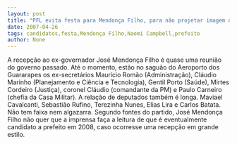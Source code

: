 ```yaml
---
layout: post
title: "PFL evita festa para Mendonça Filho, para não projetar imagem de candidato a prefeito em 2008"
date: 2007-04-26
tags: candidatos,festa,Mendonça Filho,Naomi Campbell,prefeito
author: None
---
```

A recepção ao ex-governador José Mendonça Filho é quase uma reunião do governo passado. 
Até o momento, estão no saguão do Aeroporto dos Guararapes os ex-secretários Maurício Romão (Administração), Cláudio Marinho (Planejamento e Ciência e Tecnologia), Gentil Porto (Saúde), Mirtes Cordeiro (Justiça), coronel Cláudio (comandante da PM) e Paulo Carneiro (chefia da Casa Militar).
A relação de deputados também é longa. Maviael Cavalcanti, Sebastião Rufino, Terezinha Nunes, Elias Lira e Carlos Batata.
Não tem faixa nem algazarra. Segundo fontes do partido, José Mendonça Filho não quer que a imprensa faça a leitura de que é eventualmente candidato a prefeito em 2008, caso ocorresse uma recepção em grande estilo. 